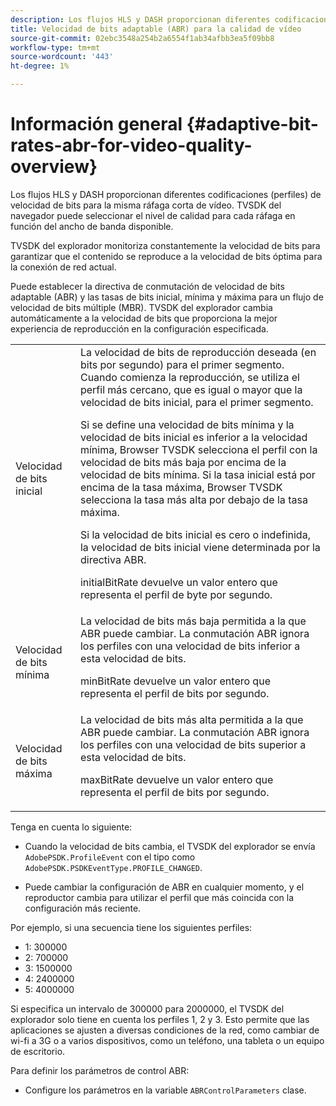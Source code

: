 ```yaml
---
description: Los flujos HLS y DASH proporcionan diferentes codificaciones (perfiles) de velocidad de bits para la misma ráfaga corta de vídeo. TVSDK del navegador puede seleccionar el nivel de calidad para cada ráfaga en función del ancho de banda disponible.
title: Velocidad de bits adaptable (ABR) para la calidad de vídeo
source-git-commit: 02ebc3548a254b2a6554f1ab34afbb3ea5f09bb8
workflow-type: tm+mt
source-wordcount: '443'
ht-degree: 1%

---
```


# Información general {#adaptive-bit-rates-abr-for-video-quality-overview}

Los flujos HLS y DASH proporcionan diferentes codificaciones (perfiles) de velocidad de bits para la misma ráfaga corta de vídeo. TVSDK del navegador puede seleccionar el nivel de calidad para cada ráfaga en función del ancho de banda disponible.

TVSDK del explorador monitoriza constantemente la velocidad de bits para garantizar que el contenido se reproduce a la velocidad de bits óptima para la conexión de red actual.

Puede establecer la directiva de conmutación de velocidad de bits adaptable (ABR) y las tasas de bits inicial, mínima y máxima para un flujo de velocidad de bits múltiple (MBR). TVSDK del explorador cambia automáticamente a la velocidad de bits que proporciona la mejor experiencia de reproducción en la configuración especificada.

<table id="table_AF838E082235406AA359BF1C1A77F85F"> 
 <tbody> 
  <tr> 
   <td colname="col01"> Velocidad de bits inicial </td> 
   <td colname="col2">La velocidad de bits de reproducción deseada (en bits por segundo) para el primer segmento. Cuando comienza la reproducción, se utiliza el perfil más cercano, que es igual o mayor que la velocidad de bits inicial, para el primer segmento. <p> Si se define una velocidad de bits mínima y la velocidad de bits inicial es inferior a la velocidad mínima, Browser TVSDK selecciona el perfil con la velocidad de bits más baja por encima de la velocidad de bits mínima. Si la tasa inicial está por encima de la tasa máxima, Browser TVSDK selecciona la tasa más alta por debajo de la tasa máxima. </p> <p>Si la velocidad de bits inicial es cero o indefinida, la velocidad de bits inicial viene determinada por la directiva ABR. </p> <p><span class="codeph"> initialBitRate</span> devuelve un valor entero que representa el perfil de byte por segundo. </p> </td> 
  </tr> 
  <tr> 
   <td colname="col01"> Velocidad de bits mínima </td> 
   <td colname="col2">La velocidad de bits más baja permitida a la que ABR puede cambiar. La conmutación ABR ignora los perfiles con una velocidad de bits inferior a esta velocidad de bits. <p><span class="codeph"> minBitRate</span> devuelve un valor entero que representa el perfil de bits por segundo. </p> </td> 
  </tr> 
  <tr> 
   <td colname="col01"> Velocidad de bits máxima </td> 
   <td colname="col2">La velocidad de bits más alta permitida a la que ABR puede cambiar. La conmutación ABR ignora los perfiles con una velocidad de bits superior a esta velocidad de bits. <p><span class="codeph"> maxBitRate</span> devuelve un valor entero que representa el perfil de bits por segundo. </p> </td> 
  </tr> 
 </tbody> 
</table>

Tenga en cuenta lo siguiente:

* Cuando la velocidad de bits cambia, el TVSDK del explorador se envía `AdobePSDK.ProfileEvent` con el tipo como `AdobePSDK.PSDKEventType.PROFILE_CHANGED`.

* Puede cambiar la configuración de ABR en cualquier momento, y el reproductor cambia para utilizar el perfil que más coincida con la configuración más reciente.

Por ejemplo, si una secuencia tiene los siguientes perfiles:

* 1: 300000
* 2: 700000
* 3: 1500000
* 4: 2400000
* 5: 4000000

Si especifica un intervalo de 300000 para 2000000, el TVSDK del explorador solo tiene en cuenta los perfiles 1, 2 y 3. Esto permite que las aplicaciones se ajusten a diversas condiciones de la red, como cambiar de wi-fi a 3G o a varios dispositivos, como un teléfono, una tableta o un equipo de escritorio.

Para definir los parámetros de control ABR:

* Configure los parámetros en la variable `ABRControlParameters` clase.
